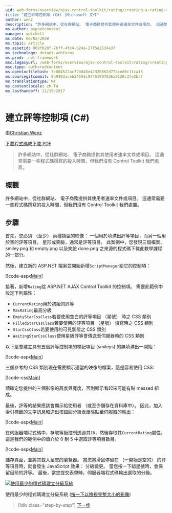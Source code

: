 ```yaml
---
uid: web-forms/overview/ajax-control-toolkit/rating/creating-a-rating-control-cs
title: "建立評等控制項 (C#) |Microsoft 文件"
author: wenz
description: "許多網站中，從社群網站、 電子商務提供其使用者速率文件或項目。 這通常需要一些程式碼撰寫的投入時間，但我們沒有..."
ms.author: aspnetcontent
manager: wpickett
ms.date: 06/02/2008
ms.topic: article
ms.assetid: 969fb28f-2bff-4fc4-b24a-27f5e2534a37
ms.technology: dotnet-webforms
ms.prod: .net-framework
msc.legacyurl: /web-forms/overview/ajax-control-toolkit/rating/creating-a-rating-control-cs
msc.type: authoredcontent
ms.openlocfilehash: 7c004522ac72b848e42320862d77bced0c11ca15
ms.sourcegitcommit: 9a9483aceb34591c97451997036a9120c3fe2baf
ms.translationtype: MT
ms.contentlocale: zh-TW
ms.lasthandoff: 11/10/2017
---
```

<a name="creating-a-rating-control-c"></a>建立評等控制項 (C#)
====================
由[Christian Wenz](https://github.com/wenz)

[下載程式碼](http://download.microsoft.com/download/9/3/f/93f8daea-bebd-4821-833b-95205389c7d0/rating0.cs.zip)或[下載 PDF](http://download.microsoft.com/download/2/d/c/2dc10e34-6983-41d4-9c08-f78f5387d32b/rating0CS.pdf)

> 許多網站中，從社群網站、 電子商務提供其使用者速率文件或項目。 這通常需要一些程式碼撰寫的投入時間，但我們沒有 Control Toolkit 我們處置。


## <a name="overview"></a>概觀

許多網站中，從社群網站、 電子商務提供其使用者速率文件或項目。 這通常需要一些程式碼撰寫的投入時間，但我們沒有 Control Toolkit 我們處置。

## <a name="steps"></a>步驟

首先，您必須 （至少） 兩種類型的映像： 一個用於填滿出評等項目，而另一個用於空的評等項目。 星形或笑臉，通常是評等項目。 此案例中，您發現三個檔案、 smiley.png 和 empty.png 以及笑臉 done.png 之來源的程式碼下載此教學課程的一部分。

然後，建立新的 ASP.NET 檔案並開始新增`ScriptManager`給它的控制項：

[!code-aspx[Main](creating-a-rating-control-cs/samples/sample1.aspx)]

接著，新增`Rating`從 ASP.NET AJAX Control Toolkit 的控制項。 需要此範例中設定下列屬性：

- `CurrentRating`用於初始的評等
- `MaxRating`最高分級
- `EmptyStarCssClass`若要使用空白的評等項目 （星號） 時之 CSS 類別
- `FilledStarCssClass`若要使用的評等項目 （星號） 填寫時之 CSS 類別
- `StarCssClass`若要使用的可見狀態之 CSS 類別
- `WaitingStarCssClass`使用星級評等會傳送至伺服器時的 CSS 類別

以下是會建立具有五個評等控制項的標記項目 (smileys) 的無填滿出一開始：

[!code-aspx[Main](creating-a-rating-control-cs/samples/sample2.aspx)]

三個參考的 CSS 類別現在需要顯示適當的映像的檔案，這是容易使用 CSS:

[!code-css[Main](creating-a-rating-control-cs/samples/sample3.css)]

請確定您提供的三個影像的高度與寬度，否則顯示看起來可能有點 messed 組成。

最後，評等的結果應該會顯示給使用者 （或至少儲存在資料庫中）。 因此，加入索引標籤的文字訊息和送出按鈕回分級表單張貼至伺服器的輸出：

[!code-aspx[Main](creating-a-rating-control-cs/samples/sample4.aspx)]

在伺服器端程式碼中，存取等級控制透過其`ID`，然後存取其`CurrentRating`屬性，這是我們的範例中的值介於 0 到 5 中選取評等項目數目。

[!code-aspx[Main](creating-a-rating-control-cs/samples/sample5.aspx)]

儲存頁面，並將其載入至您的瀏覽器。 當您將滑鼠停留在 （一開始是空的） 的評等項目時，就會發生 JavaScript 效果： 分級變更。 當您按一下組星號時，會保留目前的評等。 最後，當您提交表單時，伺服器端程式碼輸出選取的分級。


[![使用最少的程式碼建立分級系統](creating-a-rating-control-cs/_static/image2.png)](creating-a-rating-control-cs/_static/image1.png)

使用最少的程式碼建立分級系統 ([按一下以檢視完整大小的影像](creating-a-rating-control-cs/_static/image3.png))

>[!div class="step-by-step"]
[下一步](creating-a-rating-control-vb.md)
